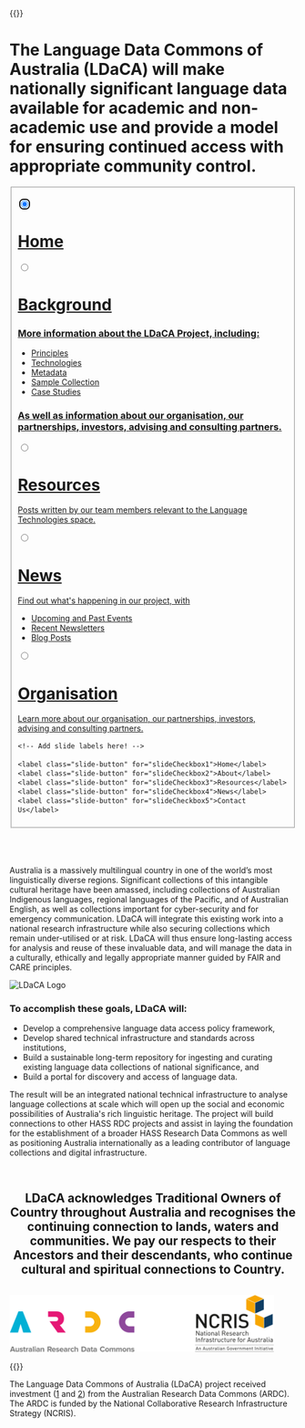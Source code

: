 ---
---
{{<raw>}}

<h1>The Language Data Commons of Australia (LDaCA) will make nationally significant language data available for academic and non-academic use and provide a model for ensuring continued access with appropriate community control.</h1>

<div class="slideshow_div">
<fieldset class="slideshow">

  <!-- Slide 1 -->
  <input type="radio" id="slideCheckbox1" name="slide" checked autofocus></input>
  <div class="slide">
    <div class="slide__html">
      <!-- You can include HTML instead of a background image using .slide__html -->
    </div>
    <a href="./">
      <div class="slide__content">
        <h1>Home</h1>
      </div>  
    </a>
  </div>

  <!-- Slide 2 -->
  <input type="radio" id="slideCheckbox2" name="slide"></input>
  <div class="slide">
    <a href="./background/information/">
      <div class="slide__content">
        <h1>Background</h1>
        <h3>More information about the LDaCA Project, including:</h3>
        <ul>
          <li>Principles</li>
          <li>Technologies</li>
          <li>Metadata</li>
          <li>Sample Collection</li>
          <li>Case Studies</li>
        </ul>
        <h3>As well as information about our organisation, our partnerships, investors, advising and consulting partners.</h3>
      </div> 
    </a>
  </div>

  <!-- Slide 3 -->
  <input type="radio" id="slideCheckbox3" name="slide"></input>
  <div class="slide">
    <a href="./resources/">
      <div class="slide__content">
        <h1>Resources</h1>
        <p>Posts written by our team members relevant to the Language Technologies space.</p>
      </div> 
    </a> 
  </div>

  <!-- Slide 4 -->
  <input type="radio" id="slideCheckbox4" name="slide"></input>
  <div class="slide">
    <a href="./news/">
      <div class="slide__content">
        <h1>News</h1>
        <p>Find out what's happening in our project, with </p>
        <ul>
          <li>Upcoming and Past Events</li>
          <li>Recent Newsletters</li>
          <li>Blog Posts</li>
        </ul>
      </div>   
    </a>
  </div>

  <!-- Slide 5 -->
  <input type="radio" id="slideCheckbox5" name="slide"></input>
  <div class="slide">
    <a href="./contact/">
      <div class="slide__content">
        <h1>Organisation</h1>
        <p>Learn more about our organisation, our partnerships, investors, advising and consulting partners.</p>
      </div>
    </a>
  </div>

  <!-- Add more slides here! -->

  <nav>
    
    <!-- Add slide labels here! -->
    
    <label class="slide-button" for="slideCheckbox1">Home</label>
    <label class="slide-button" for="slideCheckbox2">About</label>
    <label class="slide-button" for="slideCheckbox3">Resources</label>
    <label class="slide-button" for="slideCheckbox4">News</label>
    <label class="slide-button" for="slideCheckbox5">Contact Us</label>
  </nav>

</fieldset>
</div>

<br>
<br>
<br>
<div class="flex_container">
  <p class="flex_item">
    Australia is a massively multilingual country in one of the world’s most
    linguistically diverse regions. Significant collections of this intangible
    cultural heritage have been amassed, including collections of Australian
    Indigenous languages, regional languages of the Pacific, and of Australian
    English, as well as collections important for cyber-security and for
    emergency communication. LDaCA will integrate this existing work into a
    national research infrastructure while also securing collections which remain
    under-utilised or at risk. LDaCA will thus ensure long-lasting access for
    analysis and reuse of these invaluable data, and will manage the data in a
    culturally, ethically and legally appropriate manner guided by FAIR and CARE
    principles.
  </p>
  <img class="flex_item logo" src="https://www.ldaca.edu.au/logo.png" alt="LDaCA Logo">
</div>

<div id="home_list_bg">
  <div id="home_list">
  <h3>To accomplish these goals, LDaCA will:</h3>

  <ul>
    <li>Develop a comprehensive language data access policy framework,</li>
    <li>Develop shared technical infrastructure and standards across institutions,</li>
    <li>Build a sustainable long-term repository for ingesting and curating existing
    language data collections of national significance, and</li>
    <li>Build a portal for discovery and access of language data.</li>
  </ul>
  </div>
</div>

<p>The result will be an integrated national technical infrastructure to analyse
language collections at scale which will open up the social and economic
possibilities of Australia's rich linguistic heritage. The project will build
connections to other HASS RDC projects and assist in laying the foundation
for the establishment of a broader HASS Research Data Commons as well as
positioning Australia internationally as a leading contributor of language
collections and digital infrastructure.
</p>



<div style="text-align: center; padding: 3% 0%;"><h2>
LDaCA acknowledges Traditional Owners of Country throughout Australia and recognises the continuing connection to lands, waters and communities. We pay our respects to their Ancestors and their descendants, who continue cultural and spiritual connections to Country.</h2></div>

<img src="/AcknowledgeARDC.png" height="100" class="center_image" />

{{</raw>}}

The Language Data Commons of Australia (LDaCA) project received investment
([1](https://doi.org/10.47486/DP768) and [2](https://doi.org/10.47486/HIR001))
from the Australian Research Data Commons (ARDC). The ARDC is funded by the
National Collaborative Research Infrastructure Strategy (NCRIS).
